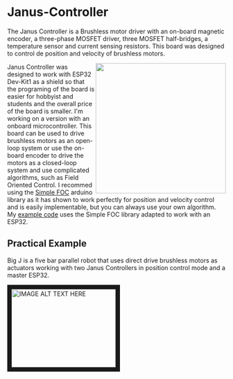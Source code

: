 # Janus-Controller

The Janus Controller is a Brushless motor driver with an on-board magnetic encoder, a three-phase MOSFET driver, three MOSFET half-bridges, a temperature sensor and current sensing resistors. 
This board was designed to control de position and velocity of brushless motors. 

<img src="image/Front20.01.png" width=300 align=right>

Janus Controller was designed to work with ESP32 Dev-Kit1 as a shield so that the programing of the board is easier for hobbyist and students and the overall price of the board is smaller. I'm working on a version with an onboard microcontroller. 
This board can be used to drive brushless motors as an open-loop system or use the on-board encoder to drive the motors as a closed-loop system and use complicated algorithms, such as Field Oriented Control.
I recommed using the [Simple FOC](https://github.com/askuric/Arduino-FOC) arduino library as it has shown to work perfectly for position and velocity control and is easily implementable, but you can always use your own algorithm. My [example code](JC01F05/JC01F05.ino) uses the Simple FOC library adapted to work with an ESP32.

## Practical Example

Big J is a five bar parallel robot that uses direct drive brushless motors as actuators working with two Janus Controllers in position control mode and a master ESP32.

<a href="http://www.youtube.com/watch?feature=player_embedded&v=RcFdbI5-R5o
" target="_blank"><img src="http://img.youtube.com/vi/RcFdbI5-R5o/0.jpg" 
alt="IMAGE ALT TEXT HERE" width="240" height="180" border="10" /></a>